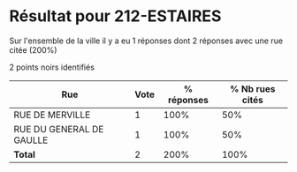 # Résultat pour 212-ESTAIRES

Sur l'ensemble de la ville il y a eu 1 réponses dont 2 réponses avec une rue citée (200%)

2 points noirs identifiés

| Rue | Vote | % réponses | % Nb rues cités|
|-----|------|------------|----------------|
| RUE DE MERVILLE | 1 | 100% | 50%|
| RUE DU GENERAL DE GAULLE | 1 | 100% | 50%|
| **Total** | 2 | 200% | 100%|
